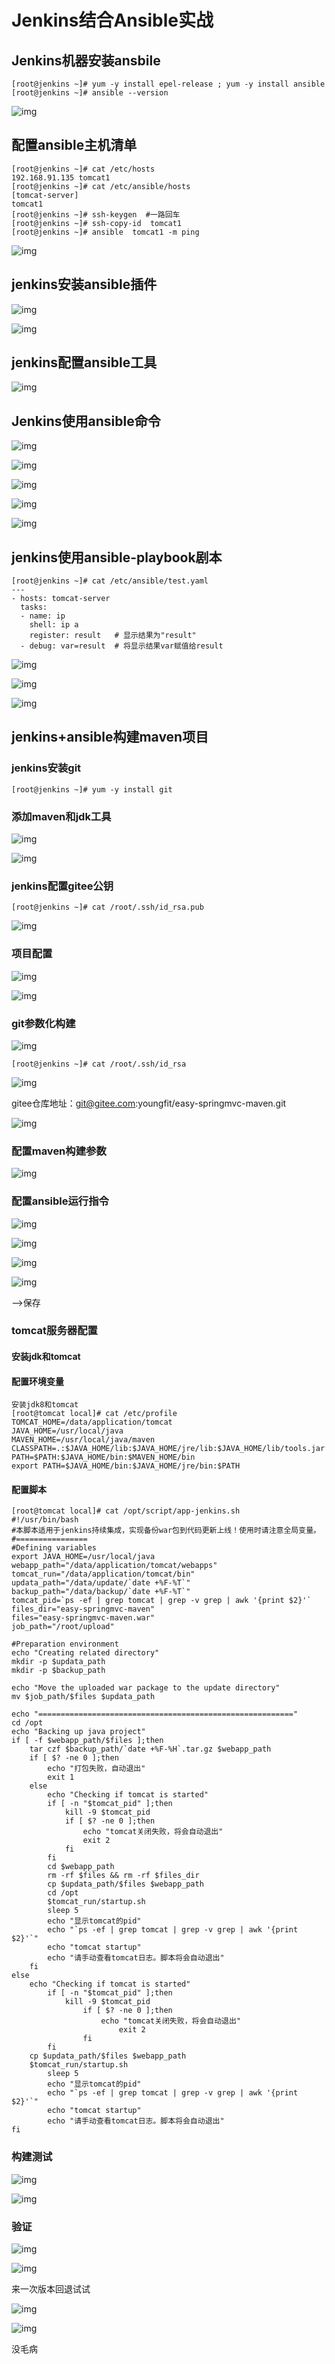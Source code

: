 # Jenkins结合Ansible实战

## Jenkins机器安装ansbile

```shell
[root@jenkins ~]# yum -y install epel-release ; yum -y install ansible
[root@jenkins ~]# ansible --version
```

![img](assets/Jenkins结合Ansible实战/1679016832101-f7861920-12df-4400-a30b-8203947a4d29.png)

## 配置ansible主机清单

```shell
[root@jenkins ~]# cat /etc/hosts
192.168.91.135 tomcat1
[root@jenkins ~]# cat /etc/ansible/hosts
[tomcat-server]
tomcat1
[root@jenkins ~]# ssh-keygen  #一路回车
[root@jenkins ~]# ssh-copy-id  tomcat1
[root@jenkins ~]# ansible  tomcat1 -m ping
```

![img](assets/Jenkins结合Ansible实战/1652604647061-95d77ff5-08db-41f1-a036-668471340993.png)

## jenkins安装ansible插件

![img](assets/Jenkins结合Ansible实战/1652603544389-7267f901-0756-4e88-b959-f3eed81c653a.png)

![img](assets/Jenkins结合Ansible实战/1652603568650-04b8061c-d6d4-4a09-9085-c31dc44dd169.png)

## jenkins配置ansible工具

![img](assets/Jenkins结合Ansible实战/1652603669517-940d69e3-a6f5-4eea-aef2-250f4ae62778.png)

## Jenkins使用ansible命令

![img](assets/Jenkins结合Ansible实战/1652603730238-be015a61-17ad-48c4-b9f8-5d2747a4ace1.png)

![img](assets/Jenkins结合Ansible实战/1652604195896-759d4b45-a307-4dc8-a5eb-a5e9caba8c21.png)

![img](assets/Jenkins结合Ansible实战/1652604809053-a306df5b-51c2-4494-a070-4df4a6433ade.png)

![img](assets/Jenkins结合Ansible实战/1652604830834-831ca24a-7523-47de-9928-7b56ccb3c504.png)

![img](assets/Jenkins结合Ansible实战/1652604727453-dcdc0fdb-0812-4449-b624-ed23259b9a8a.png)



## jenkins使用ansible-playbook剧本

```shell
[root@jenkins ~]# cat /etc/ansible/test.yaml 
---
- hosts: tomcat-server
  tasks:
  - name: ip
    shell: ip a
    register: result   # 显示结果为"result"
  - debug: var=result  # 将显示结果var赋值给result
```

![img](assets/Jenkins结合Ansible实战/1652605596723-393c498f-d5e3-4186-99dc-1a050ef5f35c.png)

![img](assets/Jenkins结合Ansible实战/1652607436031-2dcb7e30-c9d0-4180-8460-9987e1b12102.png)

![img](assets/Jenkins结合Ansible实战/1652607665526-d896ed6e-3380-43c2-afb2-b240a7ba9768.png)

## jenkins+ansible构建maven项目

### jenkins安装git

```shell
[root@jenkins ~]# yum -y install git
```

### 添加maven和jdk工具

![img](assets/Jenkins结合Ansible实战/1652610261361-8a0f6452-ffe9-428e-968b-cbbf7b1e2db0.png)

![img](assets/Jenkins结合Ansible实战/1652610273174-4e16bf3f-503a-4576-aa25-f4a085d28308.png)

### jenkins配置gitee公钥

```shell
[root@jenkins ~]# cat /root/.ssh/id_rsa.pub
```

![img](assets/Jenkins结合Ansible实战/1652609908349-dc52acf4-d8c2-4ace-8da3-80655ecff70d.png)

### 项目配置

![img](assets/Jenkins结合Ansible实战/1652610074494-3c9b8747-df51-41c1-ab62-87af9530d62f.png)

![img](assets/Jenkins结合Ansible实战/1652611355973-6b7c91f1-3e05-4fff-9e07-4d60f54adccf.png)

### git参数化构建

![img](assets/Jenkins结合Ansible实战/1652611383994-0a35ad2f-3cdb-4e79-87ef-a274b2e8cea2.png)

```shell
[root@jenkins ~]# cat /root/.ssh/id_rsa
```

![img](assets/Jenkins结合Ansible实战/1652609865581-be69c4bb-063f-4891-a237-37aeedb7d2b3.png)

gitee仓库地址：git@gitee.com:youngfit/easy-springmvc-maven.git

![img](assets/Jenkins结合Ansible实战/1652611795725-93970a10-b15a-4763-8fbe-2b2564df350e.png)

### 配置maven构建参数

![img](assets/Jenkins结合Ansible实战/1652611875771-8a6bc43a-9bd4-4016-af13-79901d34b40d.png)

### 配置ansible运行指令

![img](assets/Jenkins结合Ansible实战/1652611979490-53f61480-86e1-4928-a31b-88528b9e2e28.png)

![img](assets/Jenkins结合Ansible实战/1652612130399-769218e8-17af-4279-953e-a4e7917abb17.png)

![img](assets/Jenkins结合Ansible实战/1652612028320-22b7d1f0-2d47-4ddc-984f-e97bfb8e4c14.png)

![img](assets/Jenkins结合Ansible实战/1652612125644-6eba4ed2-d441-4c3c-8a0d-f87c15d95dca.png)

-->保存

### tomcat服务器配置

#### 安装jdk和tomcat

#### 配置环境变量

```shell
安装jdk8和tomcat
[root@tomcat local]# cat /etc/profile
TOMCAT_HOME=/data/application/tomcat
JAVA_HOME=/usr/local/java
MAVEN_HOME=/usr/local/java/maven
CLASSPATH=.:$JAVA_HOME/lib:$JAVA_HOME/jre/lib:$JAVA_HOME/lib/tools.jar
PATH=$PATH:$JAVA_HOME/bin:$MAVEN_HOME/bin
export PATH=$JAVA_HOME/bin:$JAVA_HOME/jre/bin:$PATH
```

#### 配置脚本

```shell
[root@tomcat local]# cat /opt/script/app-jenkins.sh
#!/usr/bin/bash
#本脚本适用于jenkins持续集成，实现备份war包到代码更新上线！使用时请注意全局变量。
#================
#Defining variables
export JAVA_HOME=/usr/local/java
webapp_path="/data/application/tomcat/webapps"
tomcat_run="/data/application/tomcat/bin"
updata_path="/data/update/`date +%F-%T`"
backup_path="/data/backup/`date +%F-%T`"
tomcat_pid=`ps -ef | grep tomcat | grep -v grep | awk '{print $2}'`
files_dir="easy-springmvc-maven"
files="easy-springmvc-maven.war"
job_path="/root/upload"

#Preparation environment
echo "Creating related directory"
mkdir -p $updata_path
mkdir -p $backup_path

echo "Move the uploaded war package to the update directory"
mv $job_path/$files $updata_path

echo "========================================================="
cd /opt
echo "Backing up java project"
if [ -f $webapp_path/$files ];then
	tar czf $backup_path/`date +%F-%H`.tar.gz $webapp_path
	if [ $? -ne 0 ];then
		echo "打包失败，自动退出"
		exit 1
	else
		echo "Checking if tomcat is started"
		if [ -n "$tomcat_pid" ];then
			kill -9 $tomcat_pid
			if [ $? -ne 0 ];then
				echo "tomcat关闭失败，将会自动退出"
				exit 2
			fi
		fi
		cd $webapp_path
		rm -rf $files && rm -rf $files_dir
		cp $updata_path/$files $webapp_path
		cd /opt
		$tomcat_run/startup.sh
		sleep 5
		echo "显示tomcat的pid"
		echo "`ps -ef | grep tomcat | grep -v grep | awk '{print $2}'`"
		echo "tomcat startup"
		echo "请手动查看tomcat日志。脚本将会自动退出"
	fi
else
	echo "Checking if tomcat is started"
        if [ -n "$tomcat_pid" ];then
        	kill -9 $tomcat_pid
                if [ $? -ne 0 ];then
                	echo "tomcat关闭失败，将会自动退出"
                       	exit 2
                fi
        fi
	cp $updata_path/$files $webapp_path
	$tomcat_run/startup.sh
        sleep 5
        echo "显示tomcat的pid"
        echo "`ps -ef | grep tomcat | grep -v grep | awk '{print $2}'`"
        echo "tomcat startup"
        echo "请手动查看tomcat日志。脚本将会自动退出"
fi
```

### 构建测试

![img](assets/Jenkins结合Ansible实战/1652612259599-3cc9d776-4b04-45e8-bff1-039e611e8a9f.png)

![img](assets/Jenkins结合Ansible实战/1652612288024-409c6f1a-1b92-41ac-9115-1754b8a3b24b.png)

### 验证

![img](assets/Jenkins结合Ansible实战/1652612332300-e4b305a3-214a-467f-b72d-ceecb03c64ad.png)

![img](assets/Jenkins结合Ansible实战/1652612358182-e6386625-b08f-4a44-b494-ec6bb5cab75a.png)

来一次版本回退试试

![img](assets/Jenkins结合Ansible实战/1652612541841-e3e2a74b-797d-4641-a24a-1819f77cecb7.png)

![img](assets/Jenkins结合Ansible实战/1652612529056-cbf855c2-df50-47cf-b35a-91c305ac3505.png)

没毛病